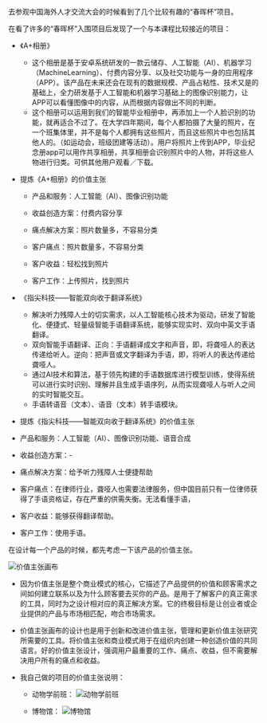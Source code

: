 去参观中国海外人才交流大会的时候看到了几个比较有趣的“春晖杯”项目。

在看了许多的“春晖杯”入围项目后发现了一个与本课程比较接近的项目：
- 《A+相册》
  - 这个相册是基于安卓系统研发的一款云储存、人工智能（AI）、机器学习（MachineLearning）、付费内容分享、以及社交功能与一身的应用程序（APP）。该产品在未来还会在现有的数据规模、产品占粘性、技术又是的基础上，全力研发基于人工智能和机器学习基础上的图像识别能力，让APP可以看懂图像中的内容，从而根据内容做出不同的判断。
  - 这个相册可以运用到我们的智能毕业相册中，再添加上一个人脸识别的功能，就再适合不过了。在大学四年期间，每个人都拍摄了大量的照片，在一个班集体里，并不是每个人都拥有这些照片，而且这些照片中也包括其他人的。（如运动会，班级团建等活动）。用户将照片上传到APP，毕业纪念册app可以用作共享相册，共享相册会识别照片中的人物，并将这些人物进行归类。可供其他用户观看／下载。
  
- 提炼《A+相册》的价值主张
  - 产品和服务：人工智能（AI）、图像识别功能
  - 收益创造方案：付费内容分享
  - 痛点解决方案：照片数量多，不容易分类
  
  - 客户痛点：照片数量多，不容易分类
  - 客户收益：轻松找到照片
  - 客户工作：上传照片，找到照片

- 《指尖科技——智能双向收于翻译系统》
  - 解决听力残障人士的切实需求，以人工智能核心技术为驱动，研发了智能化、便捷式、轻量级智能手语翻译系统，能够实现实时、双向中英文手语翻译。
  - 双向智能手语翻译、正向：手语翻译成文字和声音，即，将聋哑人的表达传递给听人。逆向：把声音或文字翻译为手语，即，将听人的表达传递给聋哑人。
  - 通过AI技术和算法，基于领先构建的手语数据库进行模型训练，使得系统可以进行实时识别、理解并且生成手语序列，从而实现聋哑人与听人之间的实时智能交互。
  - 手语转语音（文本）、语音（文本）转手语模块。
  
 - 提炼《指尖科技——智能双向收于翻译系统》的价值主张
  - 产品和服务：人工智能（AI）、图像识别功能、语音合成
  - 收益创造方案：-
  - 痛点解决方案：给予听力残障人士便捷帮助
  
  - 客户痛点：在律师行业，聋哑人也需要法律服务，但中国目前只有一位律师获得了手语资格证，存在严重的供需失衡。无法看懂手语，
  - 客户收益：能够获得翻译帮助。
  - 客户工作：使用手语。

在设计每一个产品的时候，都先考虑一下该产品的价值主张。

![价值主张画布](https://images.gitee.com/uploads/images/2020/0109/174254_94d1971e_1532279.png "屏幕快照 2020-01-09 17.39.21.png")

- 因为价值主张是整个商业模式的核心，它描述了产品提供的价值和顾客需求之间如何建立联系以及为什么顾客要去买你的产品。是用于了解客户的真正需求的工具，同时为之设计相对应的真正解决方案。它的终极目标是让创业者或企业提供的产品与市场相匹配，吻合市场需求。

- 价值主张画布的设计也是用于创新和改进价值主张，管理和更新价值主张研究所需要的工具。将价值主张和商业模式用于在组织内创建一种创造价值的共同语言。好的价值主张设计，强调用户最重要的工作、痛点、收益，但不需要解决用户所有的痛点和收益。

- 我自己做的项目的价值主张说明：
    - 动物学前班：
![动物学前班](https://images.gitee.com/uploads/images/2020/0109/180450_a5df697e_1532279.png "屏幕快照 2020-01-09 18.04.20.png")

    - 博物馆：
![博物馆](https://images.gitee.com/uploads/images/2020/0109/180550_f7634ba7_1532279.png "屏幕快照 2020-01-09 18.05.14.png")

